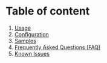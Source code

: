 # Table of content
1. [Usage](Usage.md)
2. [Configuration](Configuration.md)
3. [Samples](Sample.md)
4. [Frequently Asked Questions (FAQ)](Frequently%20Asked%20Questions%20(FAQ).md)
5. [Known Issues](Known-Issues.md)